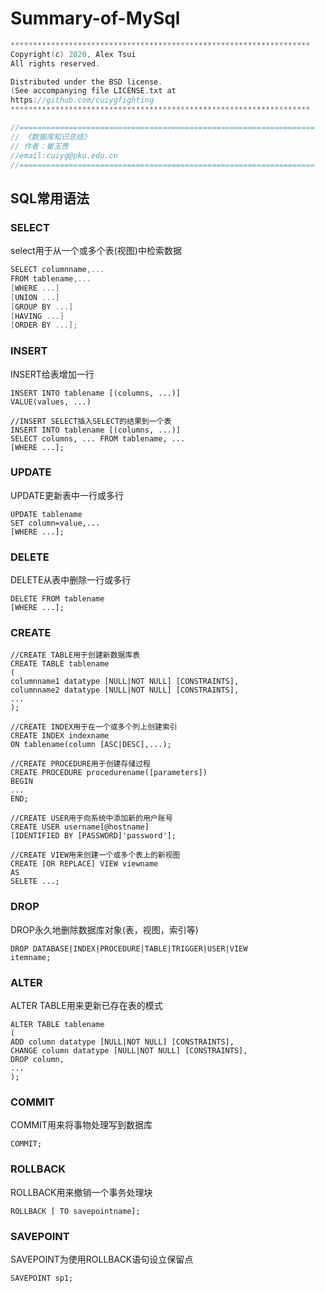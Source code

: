 # Summary-of-MySql

```c++
*******************************************************************
Copyright(c) 2020, Alex Tsui
All rights reserved.

Distributed under the BSD license.
(See accompanying file LICENSE.txt at
https://github.com/cuiygfighting 
*******************************************************************

//==================================================================
// 《数据库知识总结》
// 作者：崔玉贵
//email:cuiyg@pku.edu.cn
//==================================================================
```

## SQL常用语法

### SELECT

select用于从一个或多个表(视图)中检索数据

```c++
SELECT columnname,...
FROM tablename,...
[WHERE ...]
[UNION ...]
[GROUP BY ...]
[HAVING ...]
[ORDER BY ...];
```

### INSERT

INSERT给表增加一行

```
INSERT INTO tablename [(columns, ...)]
VALUE(values, ...)

//INSERT SELECT插入SELECT的结果到一个表
INSERT INTO tablename [(columns, ...)]
SELECT columns, ... FROM tablename, ...
[WHERE ...];
```

### UPDATE

UPDATE更新表中一行或多行

```
UPDATE tablename
SET column=value,...
[WHERE ...];
```

### DELETE

DELETE从表中删除一行或多行

```
DELETE FROM tablename
[WHERE ...];
```

### CREATE

```
//CREATE TABLE用于创建新数据库表
CREATE TABLE tablename
(
columnname1 datatype [NULL|NOT NULL] [CONSTRAINTS],
columnname2 datatype [NULL|NOT NULL] [CONSTRAINTS],
...
);

//CREATE INDEX用于在一个或多个列上创建索引
CREATE INDEX indexname
ON tablename(column [ASC|DESC],...);

//CREATE PROCEDURE用于创建存储过程
CREATE PROCEDURE procedurename([parameters])
BEGIN
...
END;

//CREATE USER用于向系统中添加新的用户账号
CREATE USER username[@hostname]
[IDENTIFIED BY [PASSWORD]'password'];

//CREATE VIEW用来创建一个或多个表上的新视图
CREATE [OR REPLACE] VIEW viewname
AS
SELETE ...;
```

### DROP

DROP永久地删除数据库对象(表，视图，索引等)

```
DROP DATABASE|INDEX|PROCEDURE|TABLE|TRIGGER|USER|VIEW
itemname;
```

### ALTER

ALTER TABLE用来更新已存在表的模式

```
ALTER TABLE tablename
(
ADD column datatype [NULL|NOT NULL] [CONSTRAINTS],
CHANGE column datatype [NULL|NOT NULL] [CONSTRAINTS],
DROP column,
...
);
```

### COMMIT

COMMIT用来将事物处理写到数据库

```
COMMIT;
```

### ROLLBACK

ROLLBACK用来撤销一个事务处理块

```
ROLLBACK [ TO savepointname];
```

### SAVEPOINT

SAVEPOINT为使用ROLLBACK语句设立保留点

```
SAVEPOINT sp1;
```

